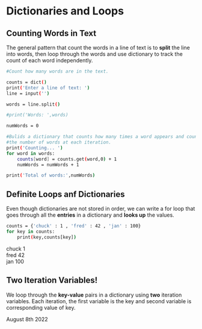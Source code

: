# Dictionaries and Loops

## Counting Words in Text

The general pattern that count the words in a line of text is to **split** the line into words, then loop through the words and use dictionary to track the count of each word independently.

```bash
#Count how many words are in the text.

counts = dict()
print('Enter a line of text: ')
line = input('')

words = line.split()

#print('Words: ',words)

numWords = 0

#Bulids a dictionary that counts how many times a word appears and counts
#the number of words at each iteration.
print('Counting... ')
for word in words:
    counts[word] = counts.get(word,0) + 1
    numWords = numWords + 1

print('Total of words:',numWords)
```

## Definite Loops anf Dictionaries

Even though dictionaries are not stored in order, we can write a for loop that goes through all the **entries** in a dictionary and **looks up** the values.

```bash
counts = {'chuck' : 1 , 'fred' : 42 , 'jan' : 100}
for key in counts:
    print(key,counts[key])
```

chuck 1  
fred 42  
jan 100  

## Two Iteration Variables!

We loop through the **key-value** pairs in a dictionary using **two** iteration variables.
Each iteration, the first variable is the key and second variable is corresponding value of key.

August 8th 2022
